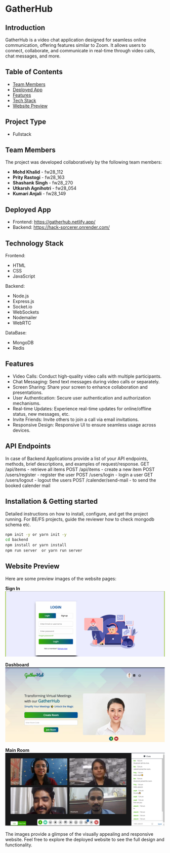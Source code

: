 # GatherHub

## Introduction
GatherHub is a video chat application designed for seamless online communication, offering features similar to Zoom. It allows users to connect, collaborate, and communicate in real-time through video calls, chat messages, and more.

## Table of Contents
- [Team Members](#team-members)
- [Deployed App](#deployed-app)
- [Features](#features)
- [Tech Stack](#technology-stack)
- [Website Preview](#website-preview)

## Project Type
- Fullstack

## Team Members
The project was developed collaboratively by the following team members:

- **Mohd Khalid** -  fw28_112
- **Prity Rastogi** -  fw28_163
- **Shashank Singh** - fw28_270
- **Utkarsh Agnihotri** -  fw28_054
- **Kumari Anjali** - fw28_149

## Deployed App
- Frontend: https://gatherhub.netlify.app/
- Backend: https://hack-sorcerer.onrender.com/
 
## Technology Stack
Frontend:
- HTML
- CSS
- JavaScript

Backend:
- Node.js
- Express.js
- Socket.io
- WebSockets
- Nodemailer
- WebRTC

DataBase:
- MongoDB
- Redis

## Features

- Video Calls: Conduct high-quality video calls with multiple participants.
- Chat Messaging: Send text messages during video calls or separately.
- Screen Sharing: Share your screen to enhance collaboration and presentations.
- User Authentication: Secure user authentication and authorization mechanisms.
- Real-time Updates: Experience real-time updates for online/offline status, new messages, etc.
- Invite Friends: Invite others to join a call via email invitations.
- Responsive Design: Responsive UI to ensure seamless usage across devices.

## API Endpoints
In case of Backend Applications provide a list of your API endpoints, methods, brief descriptions, and examples of request/response.
GET /api/items - retrieve all items
POST /api/items - create a new item
POST /users/register - register the user
POST /users/login - login a user
GET /users/logout - logout the users
POST /calender/send-mail - to send the booked calender mail

## Installation & Getting started
Detailed instructions on how to install, configure, and get the project running. For BE/FS projects, guide the reviewer how to check mongodb schema etc.

```bash
npm init -y or yarn init -y
cd backend 
npm install or yarn install
npm run server  or yarn run server
```

## Website Preview
Here are some preview images of the website pages:


**Sign In**
<img src="frontend/assets/Screenshot (287).png">


**Dashboard**
<img src="frontend/assets/Screenshot (280).png">


**Main Room**
<img src="frontend/assets/Screenshot (285).png">



The images provide a glimpse of the visually appealing and responsive website. Feel free to explore the deployed website to see the full design and functionality.
